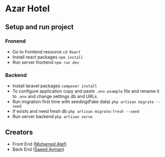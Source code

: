 # Azar Hotel

## Setup and run project

### Fronend

-   Go to frontend resource `cd React`
-   Install react packages `npm install`
-   Run server frontend `npm run dev`

### Backend

-   Install laravel packages `composer install`
-   To configure application copy and paste `.env.example` file and rename it to `.env` and change settings db and URLs.
-   Run migration first time with seeding(Fake data) `php artisan migrate --seed`
-   If exists and need fresh db `php artisan migrate:fresh --seed`
-   Run server backend `php artisan serve`

## Creators

-   Front End ([Mohamed Atef](https://github.com/Mohamedate))
-   Back End ([Saeed Ayman](https://github.com/saeed-ayman))
